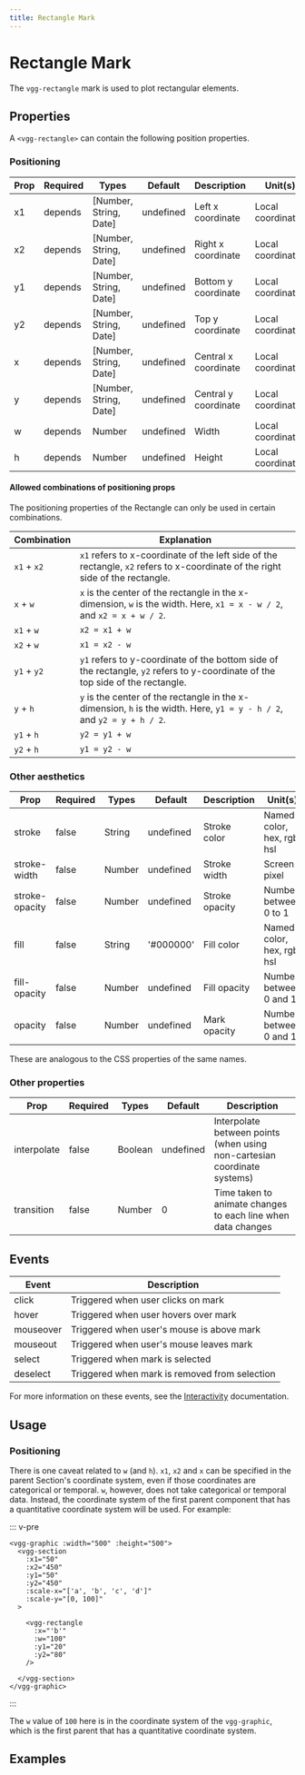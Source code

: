 ```yaml
---
title: Rectangle Mark
---
```

# Rectangle Mark
The `vgg-rectangle` mark is used to plot rectangular elements.

## Properties
A `<vgg-rectangle>` can contain the following position properties.
### Positioning

| Prop | Required | Types                  | Default   | Description          | Unit(s)           |
| ---- | -------- | ---------------------- | --------- | -------------------- | ----------------- |
| x1   | depends  | [Number, String, Date] | undefined | Left x coordinate    | Local coordinates |
| x2   | depends  | [Number, String, Date] | undefined | Right x coordinate   | Local coordinates |
| y1   | depends  | [Number, String, Date] | undefined | Bottom y coordinate  | Local coordinates |
| y2   | depends  | [Number, String, Date] | undefined | Top y coordinate     | Local coordinates |
| x    | depends  | [Number, String, Date] | undefined | Central x coordinate | Local coordinates |
| y    | depends  | [Number, String, Date] | undefined | Central y coordinate | Local coordinates |
| w    | depends  | Number                 | undefined | Width                | Local coordinates |
| h    | depends  | Number                 | undefined | Height               | Local coordinates |

#### Allowed combinations of positioning props
The positioning properties of the Rectangle can only be used in certain combinations.

| Combination | Explanation                                                                                                                    |
|-------------|--------------------------------------------------------------------------------------------------------------------------------|
| `x1` + `x2` | `x1` refers to x-coordinate of the left side of the rectangle, `x2` refers to x-coordinate of the right side of the rectangle. |
| `x` + `w`   | `x` is the center of the rectangle in the x-dimension, `w` is the width. Here, `x1 = x - w / 2`, and `x2 = x + w / 2`.         |
| `x1` + `w`  | `x2 = x1 + w`                                                                                                                  |
| `x2` + `w`  | `x1 = x2 - w`                                                                                                                  |
| `y1` + `y2` | `y1` refers to y-coordinate of the bottom side of the rectangle, `y2` refers to y-coordinate of the top side of the rectangle. |
| `y` + `h`   | `y` is the center of the rectangle in the x-dimension, `h` is the width. Here, `y1 = y - h / 2`, and `y2 = y + h / 2`.         |
| `y1` + `h`  | `y2 = y1 + w`                                                                                                                  |
| `y2` + `h`  | `y1 = y2 - w`                                                                                                                  |

### Other aesthetics

| Prop           | Required | Types  | Default   | Description    | Unit(s)                    |
| -------------- | -------- | ------ | --------- | -------------- | -------------------------- |
| stroke         | false    | String | undefined | Stroke color   | Named color, hex, rgb, hsl |
| stroke-width   | false    | Number | undefined | Stroke width   | Screen pixel               |
| stroke-opacity | false    | Number | undefined | Stroke opacity | Number between 0 to 1      |
| fill           | false    | String | '#000000' | Fill color     | Named color, hex, rgb, hsl |
| fill-opacity   | false    | Number | undefined | Fill opacity   | Number between 0 and 1     |
| opacity        | false    | Number | undefined | Mark opacity   | Number between 0 and 1     |

These are analogous to the CSS properties of the same names.

### Other properties

| Prop        | Required | Types   | Default   | Description                                                              |
| ----------- | -------- | ------- | --------- | ------------------------------------------------------------------------ |
| interpolate | false    | Boolean | undefined | Interpolate between points (when using non-cartesian coordinate systems) |
| transition  | false    | Number  | 0         | Time taken to animate changes to each line when data changes             |

## Events

| Event     | Description                                   |
| --------- | --------------------------------------------- |
| click     | Triggered when user clicks on mark            |
| hover     | Triggered when user hovers over mark          |
| mouseover | Triggered when user's mouse is above mark     |
| mouseout  | Triggered when user's mouse leaves mark       |
| select    | Triggered when mark is selected               |
| deselect  | Triggered when mark is removed from selection |

For more information on these events, see the [Interactivity](../concepts/interactivity.md)
documentation.

## Usage
### Positioning
There is one caveat related to `w` (and `h`). `x1`, `x2` and `x` can
be specified in the parent Section's coordinate system, even if those coordinates are
categorical or temporal. `w`, however, does not take categorical or temporal data.
Instead, the coordinate system of the first parent component that has a quantitative
coordinate system will be used. For example:

::: v-pre
```html{14}
<vgg-graphic :width="500" :height="500">
  <vgg-section
    :x1="50"
    :x2="450"
    :y1="50"
    :y2="450"
    :scale-x="['a', 'b', 'c', 'd']"
    :scale-y="[0, 100]"
  >

    <vgg-rectangle
      :x="'b'"
      :w="100"
      :y1="20"
      :y2="80"
    />

  </vgg-section>
</vgg-graphic>
```
:::

The `w` value of `100` here is in the coordinate system of the `vgg-graphic`,
which is the first parent that has a quantitative coordinate system.

## Examples

